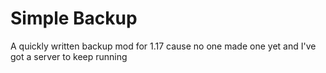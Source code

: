 # Simple Backup

A quickly written backup mod for 1.17 cause no one made one yet and I've got a server to keep running
